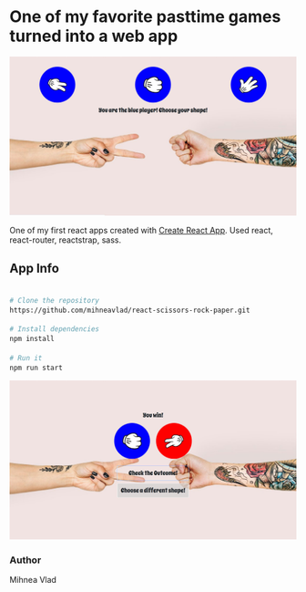 # One of my favorite pasttime games turned into a web app

![Screenshot](rsp-1.jpg)

One of my first react apps created with [Create React App](https://github.com/facebook/create-react-app).
Used react, react-router, reactstrap, sass.

## App Info

```bash

# Clone the repository
https://github.com/mihneavlad/react-scissors-rock-paper.git

# Install dependencies
npm install

# Run it
npm run start

```
![Screenshot](rsp-2.jpg)

### Author

Mihnea Vlad



